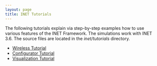 ```yaml
---
layout: page
title: INET Tutorials
---
```


The following tutorials explain via step-by-step examples how to use various features of the INET Framework.
The simulations work with INET 3.6. 
The source files are located in the <var>inet/tutorials</var> directory.


* [Wireless Tutorial](wireless/doc/index)
* [Configurator Tutorial](configurator/doc/index)
* [Visualization Tutorial](visualization/doc/index)

